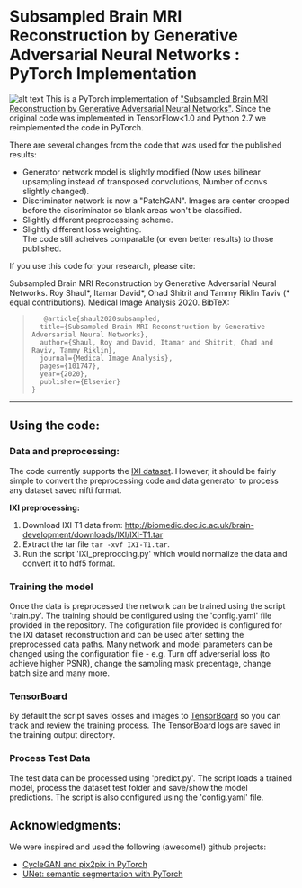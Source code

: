 
# Subsampled Brain MRI Reconstruction by Generative Adversarial Neural Networks : PyTorch Implementation
![alt text](https://github.com/ItamarDavid/Subsampled-Brain-MRI-Reconstruction-by-Generative-Adversarial-Neural-Networks/tree/master/figures/architecture.jpg)
This is a PyTorch implementation of ["Subsampled Brain MRI Reconstruction by Generative Adversarial Neural Networks"](https://authors.elsevier.com/a/1bIAU4rfPm3jGs). 
Since the original code was implemented in TensorFlow<1.0 and Python 2.7 we reimplemented the code in PyTorch.

There are several changes from the code that was used for the published results:
 - Generator network model is slightly modified (Now uses bilinear upsampling instead of transposed convolutions, Number of convs slightly changed).
 - Discriminator network is now a "PatchGAN". Images are center cropped before the discriminator so blank areas won't be classified.
 - Slightly different preprocessing scheme.
 - Slightly different loss weighting.  
The code still acheives comparable (or even better results) to those published.

If you use this code for your research, please cite:

Subsampled Brain MRI Reconstruction by Generative Adversarial Neural Networks.
Roy Shaul*, Itamar David*, Ohad Shitrit and Tammy Riklin Taviv (* equal contributions).
Medical Image Analysis 2020.
BibTeX:

>        @article{shaul2020subsampled,
>       title={Subsampled Brain MRI Reconstruction by Generative Adversarial Neural Networks},
>       author={Shaul, Roy and David, Itamar and Shitrit, Ohad and Raviv, Tammy Riklin},
>       journal={Medical Image Analysis},
>       pages={101747},
>       year={2020},
>       publisher={Elsevier}
>     }

---

## Using the code:
### Data and preprocessing:
The code currently supports the [IXI dataset](https://brain-development.org/ixi-dataset/). However, it should be fairly simple to convert the preprocessing code and data generator to process any dataset saved nifti format.

**IXI preprocessing:**
1. Download IXI T1 data from: http://biomedic.doc.ic.ac.uk/brain-development/downloads/IXI/IXI-T1.tar
2. Extract the tar file `tar -xvf IXI-T1.tar`.
3. Run the script 'IXI_preproccing.py' which would normalize the data and convert it to hdf5 format.

### Training the model
Once the data is preprocessed the network can be trained using the script 'train.py'.
The training should be configured using the 'config.yaml' file provided in the repository.
The cofiguration file provided is configured for the IXI dataset reconstruction and can be used after setting the preprocessed data paths.
Many network and model parameters can be changed using the configuration file - e.g. Turn off adverserial loss (to achieve higher PSNR), change the sampling mask precentage, change batch size and many more.

### TensorBoard
By default the script saves losses and images to [TensorBoard](https://www.tensorflow.org/tensorboard) so you can track and review the training process.
The TensorBoard logs are saved in the training output directory.

### Process Test Data
The test data can be processed using 'predict.py'. The script loads a trained model, process the dataset test folder and save/show the model predictions.
The script is also configured using the 'config.yaml' file.


## Acknowledgments:
We were inspired and used the following (awesome!) github projects:
 - [CycleGAN and pix2pix in PyTorch](https://github.com/junyanz/pytorch-CycleGAN-and-pix2pix/)
 - [UNet: semantic segmentation with PyTorch](https://github.com/milesial/Pytorch-UNet)
 
 
 


